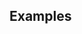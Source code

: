 <!--
Thanks for your contribution! Take a moment to answer these questions so that reviewers have the information they need to properly understand your changes:

* What is the current state of things and why does it need to change?
* What is the solution your changes offer and how does it work?

Are there any issues, Slack conversations, Zendesk issues, user stories, etc. reviewers should consult to understand this pull request better? For instance:

* Fixes #12345
* See: #67890
-->

## Examples

<!--
Are there any examples of this change being used in another repository?

When considering changes to the MetaMask module template, it's strongly preferred that the change be experimented with in another repository first. This gives reviewers a better sense of how the change works, making it less likely the change will need to be reverted or adjusted later.
-->
